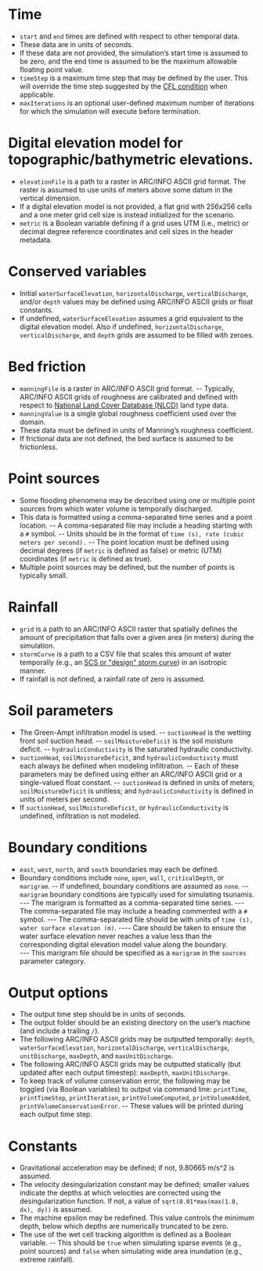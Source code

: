 # Time	
- `start` and `end` times are defined with respect to other temporal data.
- These data are in units of seconds.
- If these data are not provided, the simulation’s start time is assumed to be zero, and the end time is assumed to be the maximum allowable floating point value.
- `timeStep` is a maximum time step that may be defined by the user. This will override the time step suggested by the [CFL condition](https://en.wikipedia.org/wiki/Courant%E2%80%93Friedrichs%E2%80%93Lewy_condition) when applicable.
- `maxIterations` is an optional user-defined maximum number of iterations for which the simulation will execute before termination.

# Digital elevation model for topographic/bathymetric elevations.
- `elevationFile` is a path to a raster in ARC/INFO ASCII grid format. The raster is assumed to use units of meters above some datum in the vertical dimension.
- If a digital elevation model is not provided, a flat grid with 256x256 cells and a one meter grid cell size is instead initialized for the scenario.
- `metric` is a Boolean variable defining if a grid uses UTM (i.e., metric) or decimal degree reference coordinates and cell sizes in the header metadata.

# Conserved variables
- Initial `waterSurfaceElevation`, `horizontalDischarge`, `verticalDischarge`, and/or `depth` values may be defined using ARC/INFO ASCII grids or float constants.
- If undefined, `waterSurfaceElevation` assumes a grid equivalent to the digital elevation model. Also if undefined, `horizontalDischarge`, `verticalDischarge`, and `depth` grids are assumed to be filled with zeroes.

# Bed friction	
- `manningFile` is a raster in ARC/INFO ASCII grid format.
-- Typically, ARC/INFO ASCII grids of roughness are calibrated and defined with respect to [National Land Cover Database (NLCD)](https://www.mrlc.gov/) land type data.
- `manningValue` is a single global roughness coefficient used over the domain.
- These data must be defined in units of Manning’s roughness coefficient.
- If frictional data are not defined, the bed surface is assumed to be frictionless.

# Point sources	
- Some flooding phenomena may be described using one or multiple point sources from which water volume is temporally discharged.
- This data is formatted using a comma-separated time series and a point location.
-- A comma-separated file may include a heading starting with a `#` symbol.
-- Units should be in the format of `time (s), rate (cubic meters per second).`
-- The point location must be defined using decimal degrees (if `metric` is defined as false) or metric (UTM) coordinates (if `metric` is defined as true).	
- Multiple point sources may be defined, but the number of points is typically small.

# Rainfall	
- `grid` is a path to an ARC/INFO ASCII raster that spatially defines the amount of precipitation that falls over a given area (in meters) during the simulation.	
- `stormCurve` is a path to a CSV file that scales this amount of water temporally (e.g., an [SCS or "design" storm curve](http://www.ce.utexas.edu/prof/maidment/GradHydro2010/Visual/DesignStorms.ppt)) in an isotropic manner.
- If rainfall is not defined, a rainfall rate of zero is assumed.

# Soil parameters
- The Green-Ampt infiltration model is used.
-- `suctionHead` is the wetting front soil suction head.
-- `soilMoistureDeficit` is the soil moisture deficit.
-- `hydraulicConductivity` is the saturated hydraulic conductivity.
- `suctionHead`, `soilMoistureDeficit`, and `hydraulicConductivity` must each always be defined when modeling infiltration.
-- Each of these parameters may be defined using either an ARC/INFO ASCII grid or a single-valued float constant.
-- `suctionHead` is defined in units of meters; `soilMoistureDeficit` is unitless; and `hydraulicConductivity` is defined in units of meters per second.
- If `suctionHead`, `soilMoistureDeficit`, or `hydraulicConductivity` is undefined, infiltration is not modeled.

# Boundary conditions
- `east`, `west`, `north`, and `south` boundaries may each be defined.
- Boundary conditions include `none`, `open`, `wall`, `criticalDepth`, or `marigram`.
-- If undefined, boundary conditions are assumed as `none`.
-- `marigram` boundary conditions are typically used for simulating tsunamis.
--- The marigram is formatted as a comma-separated time series.
--- The comma-separated file may include a heading commented with a `#` symbol.	
--- The comma-separated file should be with units of `time (s), water surface elevation (m)`.
---- Care should be taken to ensure the water surface elevation never reaches a value less than the corresponding digital elevation model value along the boundary.				
--- This marigram file should be specified as a `marigram` in the `sources` parameter category.

# Output options	
- The output time step should be in units of seconds.
- The output folder should be an existing directory on the user’s machine (and include a trailing `/`).	
- The following ARC/INFO ASCII grids may be outputted temporally: `depth`, `waterSurfaceElevation`, `horizontalDischarge`, `verticalDischarge`, `unitDischarge`, `maxDepth`, and `maxUnitDischarge`.
- The following ARC/INFO ASCII grids may be outputted statically (but updated after each output timestep): `maxDepth`, `maxUnitDischarge`.
- To keep track of volume conservation error, the following may be toggled (via Boolean variables) to output via command line: `printTime`, 	`printTimeStep`, `printIteration`, `printVolumeComputed`, `printVolumeAdded`, `printVolumeConservationError`.
-- These values will be printed during each output time step.

# Constants		
- Gravitational acceleration may be defined; if not, 9.80665 m/s^2 is assumed.
- The velocity desingularization constant may be defined; smaller values indicate the depths at which velocities are corrected using the desingularization function. If not, a value of `sqrt(0.01*max(max(1.0, dx), dy))` is assumed.
- The machine epsilon may be redefined. This value controls the minimum depth, below which depths are numerically truncated to be zero.
- The use of the wet cell tracking algorithm is defined as a Boolean variable.
-- This should be `true` when simulating sparse events (e.g., point sources) and `false` when simulating wide area inundation (e.g., extreme rainfall).

